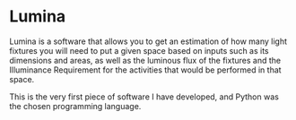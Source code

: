 # Lumina
Lumina is a software that allows you to get an estimation of how many light fixtures you will need to put a given space based on inputs such as its dimensions and areas, as well as the luminous flux of the fixtures and the Illuminance Requirement for the activities that would be performed in that space.

This is the very first piece of software I have developed, and Python was the chosen programming language.
